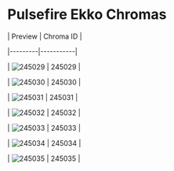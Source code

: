 # Pulsefire Ekko Chromas


| Preview | Chroma ID |

|---------|-----------|

| ![245029](https://raw.communitydragon.org/latest/plugins/rcp-be-lol-game-data/global/default/v1/champion-chroma-images/245/245029.png) | 245029 |

| ![245030](https://raw.communitydragon.org/latest/plugins/rcp-be-lol-game-data/global/default/v1/champion-chroma-images/245/245030.png) | 245030 |

| ![245031](https://raw.communitydragon.org/latest/plugins/rcp-be-lol-game-data/global/default/v1/champion-chroma-images/245/245031.png) | 245031 |

| ![245032](https://raw.communitydragon.org/latest/plugins/rcp-be-lol-game-data/global/default/v1/champion-chroma-images/245/245032.png) | 245032 |

| ![245033](https://raw.communitydragon.org/latest/plugins/rcp-be-lol-game-data/global/default/v1/champion-chroma-images/245/245033.png) | 245033 |

| ![245034](https://raw.communitydragon.org/latest/plugins/rcp-be-lol-game-data/global/default/v1/champion-chroma-images/245/245034.png) | 245034 |

| ![245035](https://raw.communitydragon.org/latest/plugins/rcp-be-lol-game-data/global/default/v1/champion-chroma-images/245/245035.png) | 245035 |